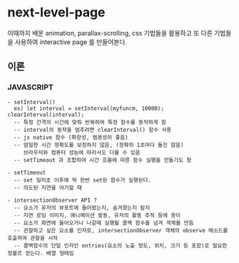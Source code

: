 # next-level-page
이때까지 배운 animation, parallax-scrolling, css 기법들을 활용하고 또 다른 기법들을 사용하여 interactive page 를 만들어본다.


## 이론

  ### JAVASCRIPT 
    - setInterval()
      ex) let interval = setInterval(myfuncm, 10000); clearInterval(interval);
      -- 특정 간격의 시간에 맞춰 반복하여 특정 함수를 동작하게 함
      -- interval의 동작을 멈추려면 clearInterval() 함수 사용
      -- js native 함수 (확장성, 범용성이 좋음)
      -- 엄밀한 시간 정확도를 보장하지 않음, (정확히 1초마다 돌진 않음)
         브라우저와 컴퓨터 성능에 따라서도 다를 수 있음
      -- setTimeout 과 조합하여 시간 흐름에 따른 함수 실행을 만들기도 함

    - setTimeout
      -- set 밀리초 이후에 딱 한번 set된 함수가 실행된다.
      -- 의도된 지연을 야기할 때

    - intersectionObserver API ?
      -- 요소가 유저의 뷰포트에 들어왔는지, 숨겨졌는지 탐지
      -- 지연 로딩 이미지, 애니메이션 발동, 유저의 활동 추적 등에 용이
      -- 요소가 화면에 들어오거나 나갈때 실행될 콜백 함수를 넘겨 객체를 만듬
      -- 관찰하고 싶은 요소를 인자로, intersectionObserver 객체의 observe 메소드를 호출하여 관찰을 시작
      -- 콜백함수의 단일 인자인 entries(요소의 노출 정도, 위치, 크기 등 포함)로 필요한 정볼르 얻는다. 배열 형태임